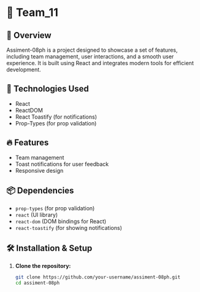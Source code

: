 # 🌟 Team_11 

## 📌 Overview  
Assiment-08ph is a project designed to showcase a set of features, including team management, user interactions, and a smooth user experience. It is built using React and integrates modern tools for efficient development.  


## 🚀 Technologies Used  
- React  
- ReactDOM  
- React Toastify (for notifications)  
- Prop-Types (for prop validation)  

## 🔥 Features  
 
- Team management  
- Toast notifications for user feedback  
- Responsive design  

## 📦 Dependencies  
- `prop-types` (for prop validation)  
- `react` (UI library)  
- `react-dom` (DOM bindings for React)  
- `react-toastify` (for showing notifications)  

## 🛠️ Installation & Setup  
1. **Clone the repository:**  
   ```sh
   git clone https://github.com/your-username/assiment-08ph.git
   cd assiment-08ph
